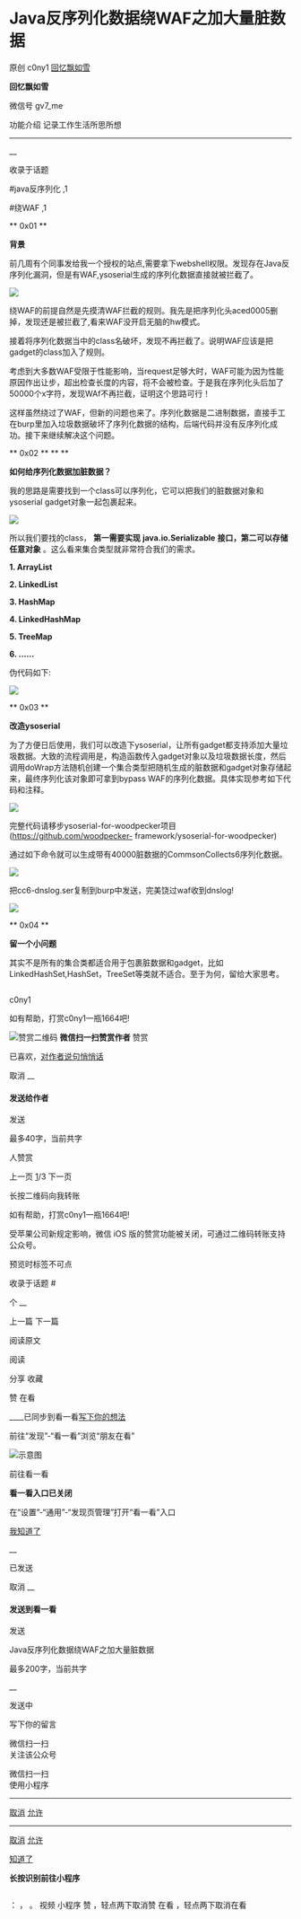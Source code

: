 #  Java反序列化数据绕WAF之加大量脏数据

原创 c0ny1 [ 回忆飘如雪 ](javascript:void\(0\);)

**回忆飘如雪** ![]()

微信号 gv7_me

功能介绍 记录工作生活所思所想

____

__

收录于话题

#java反序列化 ,1

#绕WAF ,1

**  0x01 **

 **背景**

  

  

前几周有个同事发给我一个授权的站点,需要拿下webshell权限。发现存在Java反序列化漏洞，但是有WAF,ysoserial生成的序列化数据直接就被拦截了。

![](http://hk-proxy.gitwarp.com/https://raw.githubusercontent.com/tuchuang9/tc1/refs/heads/main/public/20210830104323.png)

绕WAF的前提自然是先摸清WAF拦截的规则。我先是把序列化头aced0005删掉，发现还是被拦截了,看来WAF没开启无脑的hw模式。

  

接着将序列化数据当中的class名破坏，发现不再拦截了。说明WAF应该是把gadget的class加入了规则。

  

考虑到大多数WAF受限于性能影响，当request足够大时，WAF可能为因为性能原因作出让步，超出检查长度的内容，将不会被检查。于是我在序列化头后加了50000个x字符，发现WAf不再拦截，证明这个思路可行！

  

这样虽然绕过了WAF，但新的问题也来了。序列化数据是二进制数据，直接手工在burp里加入垃圾数据破坏了序列化数据的结构，后端代码并没有反序列化成功。接下来继续解决这个问题。

  

  

 **  0x02 ** ** **

 **如何给序列化数据加脏数据？**

  

  

我的思路是需要找到一个class可以序列化，它可以把我们的脏数据对象和ysoserial gadget对象一起包裹起来。

![](http://hk-proxy.gitwarp.com/https://raw.githubusercontent.com/tuchuang9/tc1/refs/heads/main/public/20210830104324.png)

所以我们要找的class， **第一需要实现** **java.io.Serializable** **接口，第二可以存储任意对象**
。这么看来集合类型就非常符合我们的需求。

  

 **1\. ArrayList**

 **2\. LinkedList**

 **3\. HashMap**

 **4\. LinkedHashMap**

 **5\. TreeMap**

 **6\. ......**

  

伪代码如下:

![](http://hk-proxy.gitwarp.com/https://raw.githubusercontent.com/tuchuang9/tc1/refs/heads/main/public/20210830104326.png)

  

  

 **  0x03 **

 **改造ysoserial**

  

  

为了方便日后使用，我们可以改造下ysoserial，让所有gadget都支持添加大量垃圾数据。大致的流程调用是，构造函数传入gadget对象以及垃圾数据长度，然后调用doWrap方法随机创建一个集合类型把随机生成的脏数据和gadget对象存储起来，最终序列化该对象即可拿到bypass
WAF的序列化数据。具体实现参考如下代码和注释。

![](http://hk-proxy.gitwarp.com/https://raw.githubusercontent.com/tuchuang9/tc1/refs/heads/main/public/20210830104327.png)

完整代码请移步ysoserial-for-woodpecker项目(https://github.com/woodpecker-
framework/ysoserial-for-woodpecker)

  

通过如下命令就可以生成带有40000脏数据的CommsonCollects6序列化数据。

![](http://hk-proxy.gitwarp.com/https://raw.githubusercontent.com/tuchuang9/tc1/refs/heads/main/public/20210830104330.png)

把cc6-dnslog.ser复制到burp中发送，完美饶过waf收到dnslog!

![](http://hk-proxy.gitwarp.com/https://raw.githubusercontent.com/tuchuang9/tc1/refs/heads/main/public/20210830104332.png)

  

  

 **  0x04 **

 **留一个小问题**

  

  

其实不是所有的集合类都适合用于包裹脏数据和gadget，比如LinkedHashSet,HashSet，TreeSet等类就不适合。至于为何，留给大家思考。

  

![]()

c0ny1

如有帮助，打赏c0ny1一瓶1664吧!

![赞赏二维码]() **微信扫一扫赞赏作者** 赞赏

已喜欢，[对作者说句悄悄话](javascript:;)

取消 __

#### 发送给作者

发送

最多40字，当前共字

[](javascript:;) 人赞赏

上一页 [1](javascript:;)/3 下一页

长按二维码向我转账

如有帮助，打赏c0ny1一瓶1664吧!

受苹果公司新规定影响，微信 iOS 版的赞赏功能被关闭，可通过二维码转账支持公众号。

预览时标签不可点

收录于话题 #

个 __

上一篇 下一篇

阅读原文

阅读

分享 收藏

赞 在看

____已同步到看一看[写下你的想法](javascript:;)

前往“发现”-“看一看”浏览“朋友在看”

![示意图](//res.wx.qq.com/mmbizwap/zh_CN/htmledition/images/pic/appmsg/pic_like_comment55871f.png)

前往看一看

**看一看入口已关闭**

在“设置”-“通用”-“发现页管理”打开“看一看”入口

[我知道了](javascript:;)

__

已发送

取消 __

####  发送到看一看

发送

Java反序列化数据绕WAF之加大量脏数据

最多200字，当前共字

__

发送中

写下你的留言

微信扫一扫  
关注该公众号

微信扫一扫  
使用小程序

****

[取消](javascript:void\(0\);) [允许](javascript:void\(0\);)

****

[取消](javascript:void\(0\);) [允许](javascript:void\(0\);)

[知道了](javascript:;)

**长按识别前往小程序**

![]()

： ， 。 视频 小程序 赞 ，轻点两下取消赞 在看 ，轻点两下取消在看

